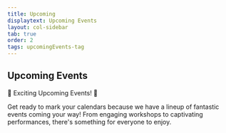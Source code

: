 ```yaml
---
title: Upcoming
displaytext: Upcoming Events
layout: col-sidebar
tab: true
order: 2
tags: upcomingEvents-tag
---
```


## Upcoming Events

🎉 Exciting Upcoming Events! 🎉

Get ready to mark your calendars because we have a lineup of fantastic events coming your way! From engaging workshops to captivating performances, there's something for everyone to enjoy.
